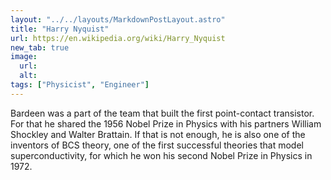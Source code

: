 ```yaml
---
layout: "../../layouts/MarkdownPostLayout.astro"
title: "Harry Nyquist"
url: https://en.wikipedia.org/wiki/Harry_Nyquist
new_tab: true
image:
  url:
  alt:
tags: ["Physicist", "Engineer"]
---
```


Bardeen was a part of the team that built the first point-contact transistor. For that he shared the 1956 Nobel Prize in Physics with his partners William Shockley and Walter Brattain. If that is not enough, he is also one of the inventors of BCS theory, one of the first successful theories that model superconductivity, for which he won his second Nobel Prize in Physics in 1972.
